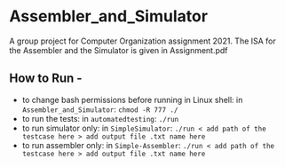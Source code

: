 # Assembler_and_Simulator
A group project for Computer Organization assignment 2021.
The ISA for the Assembler and the Simulator is given in Assignment.pdf

## How to Run -
* to change bash permissions before running in Linux shell: in `Assembler_and_Simulator`: `chmod -R 777 ./`
* to run the tests: in `automatedtesting`: `./run`
* to run simulator only: in `SimpleSimulator`: `./run < add path of the testcase here > add output file .txt name here`
* to run assembler only: in `Simple-Assembler`: `./run < add path of the testcase here > add output file .txt name here`
